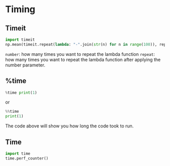 # Timing 

## Timeit 

```py 
import timeit 
np.mean(timeit.repeat(lambda: "-".join(str(n) for n in range(100)), repeat=100,number=100))
```

`number`: how many times you want to repeat the lambda function 
`repeat`: how many times you want to repeat the lambda function after applying the number parameter. 


## %time 

```py
%time print(1)
```

or 

```py 
%%time 
print(1)
```

The code above will show you how long the code took to run. 

## Time 

```py 
import time 
time.perf_counter()
```
